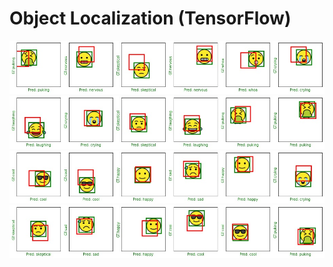 # Object Localization (TensorFlow)

![](https://github.com/chamara96/Object-Localization/blob/main/1.jpg?raw=true)
![](https://github.com/chamara96/Object-Localization/blob/main/2.jpg?raw=true)
![](https://github.com/chamara96/Object-Localization/blob/main/3.jpg?raw=true)
![](https://github.com/chamara96/Object-Localization/blob/main/4.jpg?raw=true)
